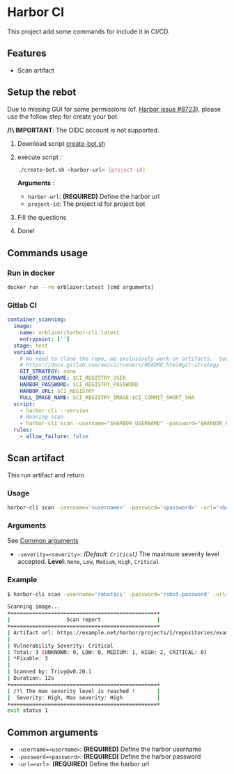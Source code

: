 # Harbor CI

This project add some commands for include it in CI/CD.

## Features

- Scan artifact

## Setup the rebot

Due to missing GUI for some permissions (cf. [Harbor issue #8723](https://github.com/goharbor/harbor/issues/8723)), please use the follow step for create your bot.

**/!\ IMPORTANT**: The OIDC account is not supported.

1. Download script [create-bot.sh](./create-bot.sh)
2. execute script :

   ```sh
   ./create-bot.sh <harbor-url> [project-id]
   ```

   **Arguments** :

   - `harbor-url`: **(REQUIRED)** Define the harbor url
   - `project-id`: The project id for project bot

3. Fill the questions
4. Done!

## Commands usage

### Run in docker

```sh
docker run --rm orblazer:latest [cmd arguments]
```

### Gitlab CI

```yml
container_scanning:
  image:
    name: orblazer/harbor-cli:latest
    entrypoint: ['']
  stage: test
  variables:
    # No need to clone the repo, we exclusively work on artifacts.  See
    # https://docs.gitlab.com/ee/ci/runners/README.html#git-strategy
    GIT_STRATEGY: none
    HARBOR_USERNAME: $CI_REGISTRY_USER
    HARBOR_PASSWORD: $CI_REGISTRY_PASSWORD
    HARBOR_URL: $CI_REGISTRY
    FULL_IMAGE_NAME: $CI_REGISTRY_IMAGE:$CI_COMMIT_SHORT_SHA
  script:
    - harbor-cli --version
    # Running scan
    - harbor-cli scan -username="$HARBOR_USERNAME" -password="$HARBOR_PASSWORD" -url="$HARBOR_URL" $FULL_IMAGE_NAME
  rules:
    - allow_failure: false
```

## Scan artifact

This run artifact and return

### Usage

```sh
harbor-cli scan -username='<username>' -password='<password>' -url='<harbor-url>' <docker-image>
```

### Arguments

See [Common arguments](#common-arguments)

- `-severity=<severity>`: _(Default: `Critical`)_ The maximum severity level accepted.
  **Level**: `None`, `Low`, `Medium`, `High`, `Critical`

### Example

```sh
$ harbor-cli scan -username='robot$ci' -password='robot-password' -url='https://example.net/' -severity=High example/example-repo:latest

Scanning image...
+===============================================+
|                  Scan report                  |
+===============================================+
| Artifact url: https://example.net/harbor/projects/1/repositories/example-repo/artifacts/sha256:50d858e0985ecc7f60418aaf0cc5ab587f42c2570a884095a9e8ccacd0f6545c
|
| Vulnerability Severity: Critical
| Total: 3 (UNKNOWN: 0, LOW: 0, MEDIUM: 1, HIGH: 2, CRITICAL: 0)
| *Fixable: 3
|
| Scanned by: Trivy@v0.20.1
| Duration: 12s
+===============================================+
| /!\ The max severity level is reached !       |
|  Severity: High, Max severity: High           |
+===============================================+
exit status 1
```

## Common arguments

- `-username=<username>`: **(REQUIRED)** Define the harbor username
- `-password=<password>`: **(REQUIRED)** Define the harbor password
- `-url=<url>`: **(REQUIRED)** Define the harbor url
